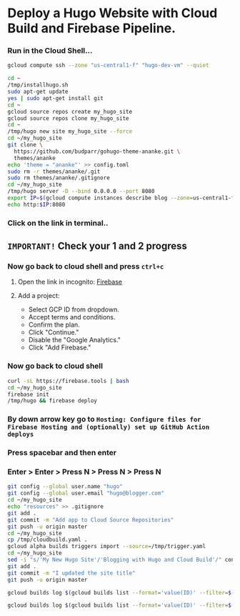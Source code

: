# Deploy a Hugo Website with Cloud Build and Firebase Pipeline.

### Run in the Cloud Shell...
```bash
gcloud compute ssh --zone "us-central1-f" "hugo-dev-vm" --quiet
```
```bash
cd ~
/tmp/installhugo.sh
sudo apt-get update
yes | sudo apt-get install git
cd ~
gcloud source repos create my_hugo_site
gcloud source repos clone my_hugo_site
cd ~
/tmp/hugo new site my_hugo_site --force
cd ~/my_hugo_site
git clone \
  https://github.com/budparr/gohugo-theme-ananke.git \
  themes/ananke
echo 'theme = "ananke"' >> config.toml
sudo rm -r themes/ananke/.git
sudo rm themes/ananke/.gitignore
cd ~/my_hugo_site
/tmp/hugo server -D --bind 0.0.0.0 --port 8080
export IP=$(gcloud compute instances describe blog --zone=us-central1-f --format="get(networkInterfaces[0].accessConfigs[0].natIP)")/32
echo http:$IP:8080
```
### Click on the link in terminal..
## `IMPORTANT!` Check your 1 and 2 progress 
### Now go back to cloud shell and press `ctrl+c`
1. Open the link in incognito: [Firebase](https://console.firebase.google.com/)

2. Add a project:
   - Select GCP ID from dropdown.
   - Accept terms and conditions.
   - Confirm the plan.
   - Click "Continue."
   - Disable the "Google Analytics."
   - Click "Add Firebase."
### Now go back to cloud shell 
```bash
curl -sL https://firebase.tools | bash
cd ~/my_hugo_site
firebase init
/tmp/hugo && firebase deploy
```
### By down arrow key go to `Hosting: Configure files for Firebase Hosting and (optionally) set up GitHub Action deploys`
### Press spacebar and then enter 
### Enter > Enter > Press N > Press N > Press N
```bash
git config --global user.name "hugo"
git config --global user.email "hugo@blogger.com"
cd ~/my_hugo_site
echo "resources" >> .gitignore
git add .
git commit -m "Add app to Cloud Source Repositories"
git push -u origin master
cd ~/my_hugo_site
cp /tmp/cloudbuild.yaml .
gcloud alpha builds triggers import --source=/tmp/trigger.yaml
cd ~/my_hugo_site
sed -i "s/'My New Hugo Site'/'Blogging with Hugo and Cloud Build'/" config.toml
git add .
git commit -m "I updated the site title"
git push -u origin master
```
```bash
gcloud builds log $(gcloud builds list --format='value(ID)' --filter=$(git rev-parse HEAD))
```
```bash
gcloud builds log $(gcloud builds list --format='value(ID)' --filter=$(git rev-parse HEAD)) | grep "Hosting URL"
```

